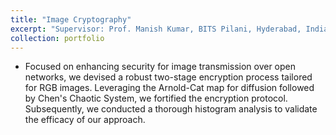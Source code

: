 ```yaml
---
title: "Image Cryptography"
excerpt: "Supervisor: Prof. Manish Kumar, BITS Pilani, Hyderabad, India"
collection: portfolio
---
```


* Focused on enhancing security for image transmission over open networks, we devised a robust two-stage encryption process tailored for RGB images. Leveraging the Arnold-Cat map for diffusion followed by Chen's Chaotic System, we fortified the encryption protocol. Subsequently, we conducted a thorough histogram analysis to validate the efficacy of our approach.
